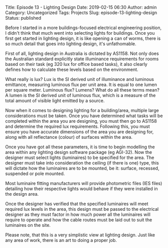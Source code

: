 Title: Episode 13 - Lighting Design
Date: 2019-02-15 06:30
Author: admin
Category: Uncategorized
Tags: Projects
Slug: episode-13-lighting-design
Status: published

<!-- wp:paragraph -->

Before I started in a more buildings-focused electrical engineering position, I didn't think that much went into selecting lights for buildings. Once you first get started in lighting design, it is like opening a can of worms, there is so much detail that goes into lighting design, it's unfathomable.

<!-- /wp:paragraph -->

<!-- wp:paragraph -->

First of all, lighting design in Australia is dictated by AS1158. Not only does the Australian standard explicitly state illuminance requirements for rooms based on their task (eg 320 lux for office based tasks), it also clearly defines how to calculate these levels based on the environment.

<!-- /wp:paragraph -->

<!-- wp:paragraph -->

What really is lux? Lux is the SI derived unit of illuminance and luminous emittance, measuring luminous flux per unit area. It is equal to one lumen per square meter. Luminous flux? Lumens? What do all these terms mean? A lumen is the SI derived unit of luminous flux, which is a measure of the total amount of visible light emitted by a source.

<!-- /wp:paragraph -->

<!-- wp:paragraph -->

Now when it comes to designing lighting for a building/area, multiple large considerations must be taken. Once you have determined what tasks will be completed within the area you are designing, you must then go to AS1158 and determine the required lux requirements. Following this, you must ensure you have accurate dimensions of the area you are designing for, along with all reflectance (colour) of surfaces within the area.

<!-- /wp:paragraph -->

<!-- wp:paragraph -->

Once you have got all these parameters, it is time to begin modelling the area within any lighting design software package (eg AGI-32). Now the designer must select lights (luminaires) to be specified for the area. The designer must take into consideration the ceiling (if there is one) type, this will dictate how the luminaires are to be mounted, be it: surface, recessed, suspended or pole mounted.

<!-- /wp:paragraph -->

<!-- wp:paragraph -->

Most luminaire fitting manufacturers will provide photometric files (IES files) detailing how their respective lights would behave if they were installed in the design area.

<!-- /wp:paragraph -->

<!-- wp:paragraph -->

Once the designer has verified that the specified luminaires will meet required lux levels in the area, this design must be passed to the electrical designer as they must factor in how much power all the luminaires will require to operate and how the cable routes must be laid out to suit the luminaires on the site.

<!-- /wp:paragraph -->

<!-- wp:paragraph -->

Please note, that this is a very simplistic view at lighting design. Just like any area of work, there is an art to doing a proper job.

<!-- /wp:paragraph -->
